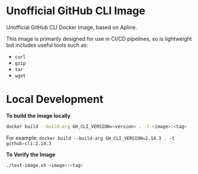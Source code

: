 # Unofficial GitHub CLI Image

Unofficial GitHub CLI Docker Image, based on Apline.

This image is primarily designed for use in CI/CD pipelines, so is lightweight but includes useful tools such as:
*  `curl`
*  `gzip`
*  `tar`
*  `wget`

# Local Development
**To build the image locally**

```bash
docker build --build-arg GH_CLI_VERSION=<version> . -t <image>:<tag>
```
For example: `docker build --build-arg GH_CLI_VERSION=2.14.3 . -t github-cli:2.14.3`

**To Verify the Image**
```bash
./test-image.sh <image>:<tag>
```